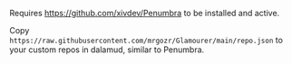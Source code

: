 Requires https://github.com/xivdev/Penumbra to be installed and active.

Copy `https://raw.githubusercontent.com/mrgozr/Glamourer/main/repo.json` to your custom repos in dalamud, similar to Penumbra.
